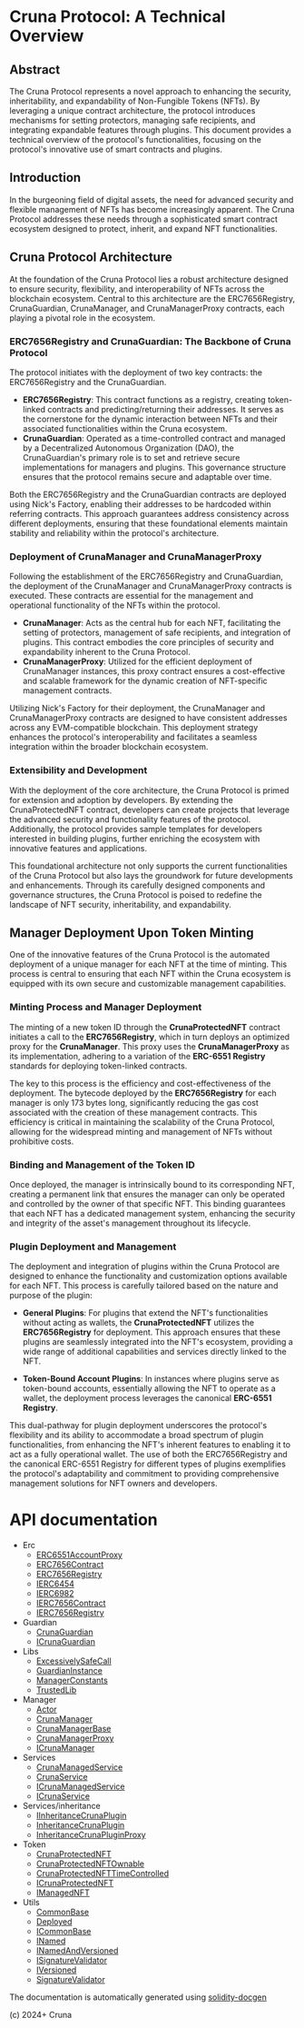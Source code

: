# Cruna Protocol: A Technical Overview

## Abstract

The Cruna Protocol represents a novel approach to enhancing the security, inheritability, and expandability of Non-Fungible Tokens (NFTs). By leveraging a unique contract architecture, the protocol introduces mechanisms for setting protectors, managing safe recipients, and integrating expandable features through plugins. This document provides a technical overview of the protocol's functionalities, focusing on the protocol's innovative use of smart contracts and plugins.

## Introduction
In the burgeoning field of digital assets, the need for advanced security and flexible management of NFTs has become increasingly apparent. The Cruna Protocol addresses these needs through a sophisticated smart contract ecosystem designed to protect, inherit, and expand NFT functionalities.

## Cruna Protocol Architecture

At the foundation of the Cruna Protocol lies a robust architecture designed to ensure security, flexibility, and interoperability of NFTs across the blockchain ecosystem. Central to this architecture are the ERC7656Registry, CrunaGuardian, CrunaManager, and CrunaManagerProxy contracts, each playing a pivotal role in the ecosystem.

### ERC7656Registry and CrunaGuardian: The Backbone of Cruna Protocol
The protocol initiates with the deployment of two key contracts: the ERC7656Registry and the CrunaGuardian.

- **ERC7656Registry**: This contract functions as a registry, creating token-linked contracts and predicting/returning their addresses. It serves as the cornerstone for the dynamic interaction between NFTs and their associated functionalities within the Cruna ecosystem.
- **CrunaGuardian**: Operated as a time-controlled contract and managed by a Decentralized Autonomous Organization (DAO), the CrunaGuardian's primary role is to set and retrieve secure implementations for managers and plugins. This governance structure ensures that the protocol remains secure and adaptable over time.

Both the ERC7656Registry and the CrunaGuardian contracts are deployed using Nick's Factory, enabling their addresses to be hardcoded within referring contracts. This approach guarantees address consistency across different deployments, ensuring that these foundational elements maintain stability and reliability within the protocol's architecture.

### Deployment of CrunaManager and CrunaManagerProxy
Following the establishment of the ERC7656Registry and CrunaGuardian, the deployment of the CrunaManager and CrunaManagerProxy contracts is executed. These contracts are essential for the management and operational functionality of the NFTs within the protocol.

- **CrunaManager**: Acts as the central hub for each NFT, facilitating the setting of protectors, management of safe recipients, and integration of plugins. This contract embodies the core principles of security and expandability inherent to the Cruna Protocol.
- **CrunaManagerProxy**: Utilized for the efficient deployment of CrunaManager instances, this proxy contract ensures a cost-effective and scalable framework for the dynamic creation of NFT-specific management contracts.

Utilizing Nick's Factory for their deployment, the CrunaManager and CrunaManagerProxy contracts are designed to have consistent addresses across any EVM-compatible blockchain. This deployment strategy enhances the protocol's interoperability and facilitates a seamless integration within the broader blockchain ecosystem.

### Extensibility and Development
With the deployment of the core architecture, the Cruna Protocol is primed for extension and adoption by developers. By extending the CrunaProtectedNFT contract, developers can create projects that leverage the advanced security and functionality features of the protocol. Additionally, the protocol provides sample templates for developers interested in building plugins, further enriching the ecosystem with innovative features and applications.

This foundational architecture not only supports the current functionalities of the Cruna Protocol but also lays the groundwork for future developments and enhancements. Through its carefully designed components and governance structures, the Cruna Protocol is poised to redefine the landscape of NFT security, inheritability, and expandability.

## Manager Deployment Upon Token Minting
One of the innovative features of the Cruna Protocol is the automated deployment of a unique manager for each NFT at the time of minting. This process is central to ensuring that each NFT within the Cruna ecosystem is equipped with its own secure and customizable management capabilities.

### Minting Process and Manager Deployment
The minting of a new token ID through the **CrunaProtectedNFT** contract initiates a call to the **ERC7656Registry**, which in turn deploys an optimized proxy for the **CrunaManager**. This proxy uses the **CrunaManagerProxy** as its implementation, adhering to a variation of the **ERC-6551 Registry** standards for deploying token-linked contracts.

The key to this process is the efficiency and cost-effectiveness of the deployment. The bytecode deployed by the **ERC7656Registry** for each manager is only 173 bytes long, significantly reducing the gas cost associated with the creation of these management contracts. This efficiency is critical in maintaining the scalability of the Cruna Protocol, allowing for the widespread minting and management of NFTs without prohibitive costs.

### Binding and Management of the Token ID
Once deployed, the manager is intrinsically bound to its corresponding NFT, creating a permanent link that ensures the manager can only be operated and controlled by the owner of that specific NFT. This binding guarantees that each NFT has a dedicated management system, enhancing the security and integrity of the asset's management throughout its lifecycle.

### Plugin Deployment and Management
The deployment and integration of plugins within the Cruna Protocol are designed to enhance the functionality and customization options available for each NFT. This process is carefully tailored based on the nature and purpose of the plugin:

- **General Plugins**: For plugins that extend the NFT's functionalities without acting as wallets, the **CrunaProtectedNFT** utilizes the **ERC7656Registry** for deployment. This approach ensures that these plugins are seamlessly integrated into the NFT's ecosystem, providing a wide range of additional capabilities and services directly linked to the NFT.

- **Token-Bound Account Plugins**: In instances where plugins serve as token-bound accounts, essentially allowing the NFT to operate as a wallet, the deployment process leverages the canonical **ERC-6551 Registry**.
 
This dual-pathway for plugin deployment underscores the protocol's flexibility and its ability to accommodate a broad spectrum of plugin functionalities, from enhancing the NFT's inherent features to enabling it to act as a fully operational wallet. The use of both the ERC7656Registry and the canonical ERC-6551 Registry for different types of plugins exemplifies the protocol's adaptability and commitment to providing comprehensive management solutions for NFT owners and developers.

# API documentation

- Erc
  - [ERC6551AccountProxy](./erc/ERC6551AccountProxy.md)
  - [ERC7656Contract](./erc/ERC7656Contract.md)
  - [ERC7656Registry](./erc/ERC7656Registry.md)
  - [IERC6454](./erc/IERC6454.md)
  - [IERC6982](./erc/IERC6982.md)
  - [IERC7656Contract](./erc/IERC7656Contract.md)
  - [IERC7656Registry](./erc/IERC7656Registry.md)
- Guardian
  - [CrunaGuardian](./guardian/CrunaGuardian.md)
  - [ICrunaGuardian](./guardian/ICrunaGuardian.md)
- Libs
  - [ExcessivelySafeCall](./libs/ExcessivelySafeCall.md)
  - [GuardianInstance](./libs/GuardianInstance.md)
  - [ManagerConstants](./libs/ManagerConstants.md)
  - [TrustedLib](./libs/TrustedLib.md)
- Manager
  - [Actor](./manager/Actor.md)
  - [CrunaManager](./manager/CrunaManager.md)
  - [CrunaManagerBase](./manager/CrunaManagerBase.md)
  - [CrunaManagerProxy](./manager/CrunaManagerProxy.md)
  - [ICrunaManager](./manager/ICrunaManager.md)
- Services
  - [CrunaManagedService](./services/CrunaManagedService.md)
  - [CrunaService](./services/CrunaService.md)
  - [ICrunaManagedService](./services/ICrunaManagedService.md)
  - [ICrunaService](./services/ICrunaService.md)
- Services/inheritance
  - [IInheritanceCrunaPlugin](./services/inheritance/IInheritanceCrunaPlugin.md)
  - [InheritanceCrunaPlugin](./services/inheritance/InheritanceCrunaPlugin.md)
  - [InheritanceCrunaPluginProxy](./services/inheritance/InheritanceCrunaPluginProxy.md)
- Token
  - [CrunaProtectedNFT](./token/CrunaProtectedNFT.md)
  - [CrunaProtectedNFTOwnable](./token/CrunaProtectedNFTOwnable.md)
  - [CrunaProtectedNFTTimeControlled](./token/CrunaProtectedNFTTimeControlled.md)
  - [ICrunaProtectedNFT](./token/ICrunaProtectedNFT.md)
  - [IManagedNFT](./token/IManagedNFT.md)
- Utils
  - [CommonBase](./utils/CommonBase.md)
  - [Deployed](./utils/Deployed.md)
  - [ICommonBase](./utils/ICommonBase.md)
  - [INamed](./utils/INamed.md)
  - [INamedAndVersioned](./utils/INamedAndVersioned.md)
  - [ISignatureValidator](./utils/ISignatureValidator.md)
  - [IVersioned](./utils/IVersioned.md)
  - [SignatureValidator](./utils/SignatureValidator.md)


The documentation is automatically generated using [solidity-docgen](https://github.com/OpenZeppelin/solidity-docgen)

(c) 2024+ Cruna
